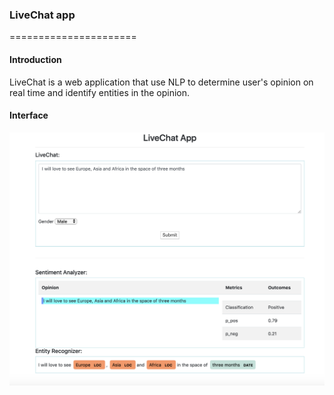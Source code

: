 ### LiveChat app
======================

#### Introduction
LiveChat is a web application that use NLP to determine user's opinion on real time and identify entities in the opinion.

#### Interface
![LiveChat](image/interface.png)
